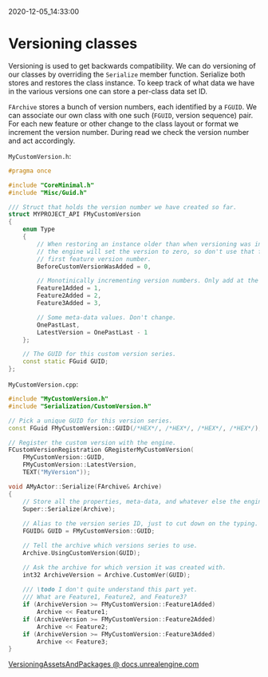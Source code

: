 2020-12-05_14:33:00

# Versioning classes

Versioning is used to get backwards compatibility.
We can do versioning of our classes by overriding the `Serialize` member function.
Serialize both stores and restores the class instance.
To keep track of what data we have in the various versions one can store a per-class data set ID.

`FArchive` stores a bunch of version numbers, each identified by a `FGUID`.
We can associate our own class with one such (`FGUID`, version sequence) pair.
For each new feature or other change to the class layout or format we increment the version number.
During read we check the version number and act accordingly.

`MyCustomVersion.h`:
```cpp
#pragma once

#include "CoreMinimal.h"
#include "Misc/Guid.h"

/// Struct that holds the version number we have created so far.
struct MYPROJECT_API FMyCustomVersion
{
    enum Type
    {
        // When restoring an instance older than when versioning was introduced
        // the engine will set the version to zero, so don't use that for the
        // first feature version number.
        BeforeCustomVersionWasAdded = 0,

        // Monotinically incrementing version numbers. Only add at the end.
        Feature1Added = 1,
        Feature2Added = 2,
        Feature3Added = 3,

        // Some meta-data values. Don't change.
        OnePastLast,
        LatestVersion = OnePastLast - 1
    };

    // The GUID for this custom version series.
    const static FGuid GUID;
};
```

`MyCustomVersion.cpp`:
```cpp
#include "MyCustomVersion.h"
#include "Serialization/CustomVersion.h"

// Pick a unique GUID for this version series.
const FGuid FMyCustomVersion::GUID(/*HEX*/, /*HEX*/, /*HEX*/, /*HEX*/);

// Register the custom version with the engine.
FCustomVersionRegistration GRegisterMyCustomVersion(
    FMyCustomVersion::GUID,
    FMyCustomVersion::LatestVersion,
    TEXT("MyVersion"));
```

```cpp
void AMyActor::Serialize(FArchive& Archive)
{
    // Store all the properties, meta-data, and whatever else the engine needs.
    Super::Serialize(Archive);
    
    // Alias to the version series ID, just to cut down on the typing.
    FGUID& GUID = FMyCustomVersion::GUID;

    // Tell the archive which versions series to use.
    Archive.UsingCustomVersion(GUID);

    // Ask the archive for which version it was created with.
    int32 ArchiveVersion = Archive.CustomVer(GUID);
    
    /// \todo I don't quite understand this part yet.
    /// What are Feature1, Feature2, and Feature3?
    if (ArchiveVersion >= FMyCustomVersion::Feature1Added)
        Archive << Feature1;
    if (ArchiveVersion >= FMyCustomVersion::Feature2Added)
        Archive << Feature2;
    if (ArchiveVersion >= FMyCustomVersion::Feature3Added)
        Archive << Feature3;
}
```

[VersioningAssetsAndPackages @ docs.unrealengine.com](https://docs.unrealengine.com/en-US/ProgrammingAndScripting/ProgrammingWithCPP/UnrealArchitecture/VersioningAssetsAndPackages/index.html)  
